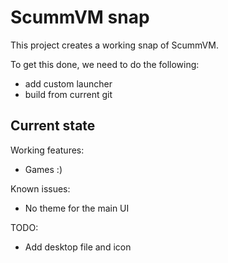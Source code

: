 # ScummVM snap

This project creates a working snap of ScummVM.

To get this done, we need to do the following:
 - add custom launcher
 - build from current git

## Current state

Working features:
 - Games :)

Known issues:
  - No theme for the main UI

TODO:
 - Add desktop file and icon
 
